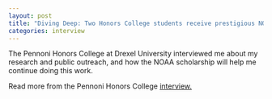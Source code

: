 ```yaml
---
layout: post
title: "Diving Deep: Two Honors College students receive prestigious NOAA scholarship"
categories: interview
---
```


The Pennoni Honors College at Drexel University interviewed me about my research and public outreach, and how the NOAA scholarship will help me continue doing this work.

Read more from the Pennoni Honors College [interview.](http://drexel.edu/~/media/Images/fellowships/student%20voices/NickVincent_PHCmag.ashx?la=en)